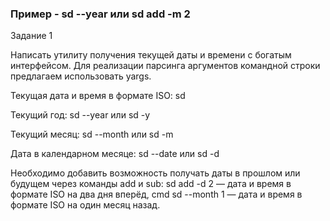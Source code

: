 ### Пример - sd --year или sd add -m 2

Задание 1

Написать утилиту получения текущей даты и времени с богатым интерфейсом. Для реализации парсинга аргументов командной строки предлагаем использовать yargs.

Текущая дата и время в формате ISO: sd

Текущий год: sd --year или sd -y

Текущий месяц: sd --month или sd -m

Дата в календарном месяце: sd --date или sd -d

Необходимо добавить возможность получать даты в прошлом или будущем через 
команды add и sub: sd add -d 2 — дата и время в формате ISO на два дня вперёд, 
cmd sd --month 1 — дата и время в формате ISO на один месяц назад.